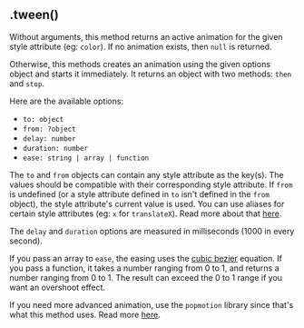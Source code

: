 ## .tween()

Without arguments, this method returns an active animation for the
given style attribute (eg: `color`). If no animation exists,
then `null` is returned.

Otherwise, this methods creates an animation using the given options
object and starts it immediately. It returns an object with two
methods: `then` and `stop`.

Here are the available options:
- `to: object`
- `from: ?object`
- `delay: number`
- `duration: number`
- `ease: string | array | function`

The `to` and `from` objects can contain any style attribute as the key(s).
The values should be compatible with their corresponding style attribute.
If `from` is undefined (or a style attribute defined in `to` isn't defined in
the `from` object), the style attribute's current value is used.
You can use aliases for certain style attributes (eg: `x` for `translateX`).
Read more about that [here][1].

The `delay` and `duration` options are measured in milliseconds (1000 in every second).

If you pass an array to `ease`, the easing uses the [cubic bezier][2] equation.
If you pass a function, it takes a number ranging from 0 to 1, and returns a
number ranging from 0 to 1. The result can exceed the 0 to 1 range if you want
an overshoot effect.

If you need more advanced animation, use the `popmotion` library
since that's what this method uses. Read more [here][3].

[1]: https://popmotion.io/api/css/
[2]: http://cubic-bezier.com
[3]: https://popmotion.io/api/
